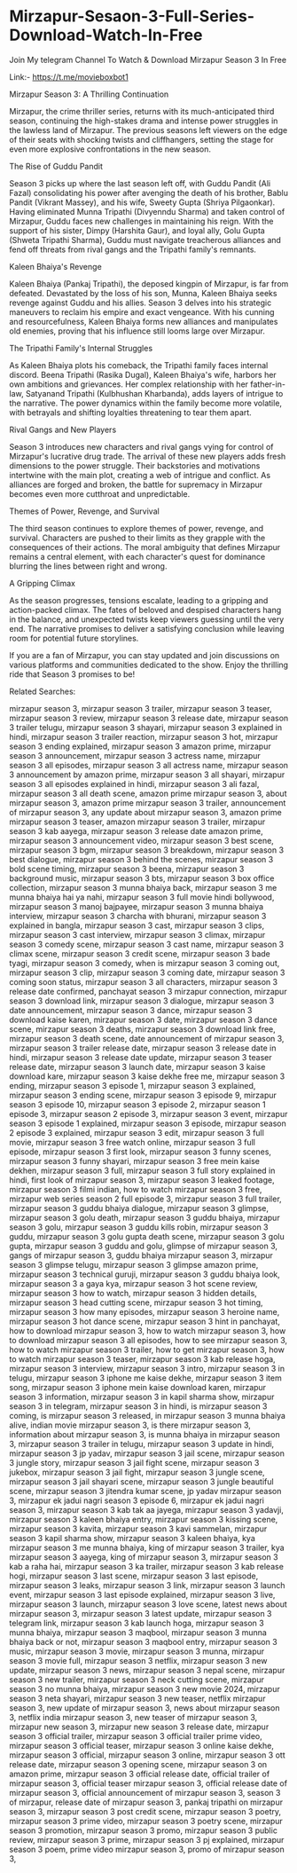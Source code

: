 # Mirzapur-Sesaon-3-Full-Series-Download-Watch-In-Free

Join My telegram Channel To Watch & Download Mirzapur Season 3 In Free

Link:- https://t.me/movieboxbot1

Mirzapur Season 3: A Thrilling Continuation

Mirzapur, the crime thriller series, returns with its much-anticipated third season, continuing the high-stakes drama and intense power struggles in the lawless land of Mirzapur. The previous seasons left viewers on the edge of their seats with shocking twists and cliffhangers, setting the stage for even more explosive confrontations in the new season.

The Rise of Guddu Pandit

Season 3 picks up where the last season left off, with Guddu Pandit (Ali Fazal) consolidating his power after avenging the death of his brother, Bablu Pandit (Vikrant Massey), and his wife, Sweety Gupta (Shriya Pilgaonkar). Having eliminated Munna Tripathi (Divyenndu Sharma) and taken control of Mirzapur, Guddu faces new challenges in maintaining his reign. With the support of his sister, Dimpy (Harshita Gaur), and loyal ally, Golu Gupta (Shweta Tripathi Sharma), Guddu must navigate treacherous alliances and fend off threats from rival gangs and the Tripathi family's remnants.

Kaleen Bhaiya's Revenge

Kaleen Bhaiya (Pankaj Tripathi), the deposed kingpin of Mirzapur, is far from defeated. Devastated by the loss of his son, Munna, Kaleen Bhaiya seeks revenge against Guddu and his allies. Season 3 delves into his strategic maneuvers to reclaim his empire and exact vengeance. With his cunning and resourcefulness, Kaleen Bhaiya forms new alliances and manipulates old enemies, proving that his influence still looms large over Mirzapur.

The Tripathi Family's Internal Struggles

As Kaleen Bhaiya plots his comeback, the Tripathi family faces internal discord. Beena Tripathi (Rasika Dugal), Kaleen Bhaiya's wife, harbors her own ambitions and grievances. Her complex relationship with her father-in-law, Satyanand Tripathi (Kulbhushan Kharbanda), adds layers of intrigue to the narrative. The power dynamics within the family become more volatile, with betrayals and shifting loyalties threatening to tear them apart.

Rival Gangs and New Players

Season 3 introduces new characters and rival gangs vying for control of Mirzapur's lucrative drug trade. The arrival of these new players adds fresh dimensions to the power struggle. Their backstories and motivations intertwine with the main plot, creating a web of intrigue and conflict. As alliances are forged and broken, the battle for supremacy in Mirzapur becomes even more cutthroat and unpredictable.

Themes of Power, Revenge, and Survival

The third season continues to explore themes of power, revenge, and survival. Characters are pushed to their limits as they grapple with the consequences of their actions. The moral ambiguity that defines Mirzapur remains a central element, with each character's quest for dominance blurring the lines between right and wrong.

A Gripping Climax

As the season progresses, tensions escalate, leading to a gripping and action-packed climax. The fates of beloved and despised characters hang in the balance, and unexpected twists keep viewers guessing until the very end. The narrative promises to deliver a satisfying conclusion while leaving room for potential future storylines.

If you are a fan of Mirzapur, you can stay updated and join discussions on various platforms and communities dedicated to the show. Enjoy the thrilling ride that Season 3 promises to be!

Related Searches:

mirzapur season 3,
mirzapur season 3 trailer,
mirzapur season 3 teaser,
mirzapur season 3 review,
mirzapur season 3 release date,
mirzapur season 3 trailer telugu,
mirzapur season 3 shayari,
mirzapur season 3 explained in hindi,
mirzapur season 3 trailer reaction,
mirzapur season 3 hot,
mirzapur season 3 ending explained,
mirzapur season 3 amazon prime,
mirzapur season 3 announcement,
mirzapur season 3 actress name,
mirzapur season 3 all episodes,
mirzapur season 3 all actress name,
mirzapur season 3 announcement by amazon prime,
mirzapur season 3 all shayari,
mirzapur season 3 all episodes explained in hindi,
mirzapur season 3 ali fazal,
mirzapur season 3 all death scene,
amazon prime mirzapur season 3,
about mirzapur season 3,
amazon prime mirzapur season 3 trailer,
announcement of mirzapur season 3,
any update about mirzapur season 3,
amazon prime mirzapur season 3 teaser,
amazon mirzapur season 3 trailer,
mirzapur season 3 kab aayega,
mirzapur season 3 release date amazon prime,
mirzapur season 3 announcement video,
mirzapur season 3 best scene,
mirzapur season 3 bgm,
mirzapur season 3 breakdown,
mirzapur season 3 best dialogue,
mirzapur season 3 behind the scenes,
mirzapur season 3 bold scene timing,
mirzapur season 3 beena,
mirzapur season 3 background music,
mirzapur season 3 bts,
mirzapur season 3 box office collection,
mirzapur season 3 munna bhaiya back,
mirzapur season 3 me munna bhaiya hai ya nahi,
mirzapur season 3 full movie hindi bollywood,
mirzapur season 3 manoj bajpayee,
mirzapur season 3 munna bhaiya interview,
mirzapur season 3 charcha with bhurani,
mirzapur season 3 explained in bangla,
mirzapur season 3 cast,
mirzapur season 3 clips,
mirzapur season 3 cast interview,
mirzapur season 3 climax,
mirzapur season 3 comedy scene,
mirzapur season 3 cast name,
mirzapur season 3 climax scene,
mirzapur season 3 credit scene,
mirzapur season 3 bade tyagi,
mirzapur season 3 comedy,
when is mirzapur season 3 coming out,
mirzapur season 3 clip,
mirzapur season 3 coming date,
mirzapur season 3 coming soon status,
mirzapur season 3 all characters,
mirzapur season 3 release date confirmed,
panchayat season 3 mirzapur connection,
mirzapur season 3 download link,
mirzapur season 3 dialogue,
mirzapur season 3 date announcement,
mirzapur season 3 dance,
mirzapur season 3 download kaise karen,
mirzapur season 3 date,
mirzapur season 3 dance scene,
mirzapur season 3 deaths,
mirzapur season 3 download link free,
mirzapur season 3 death scene,
date announcement of mirzapur season 3,
mirzapur season 3 trailer release date,
mirzapur season 3 release date in hindi,
mirzapur season 3 release date update,
mirzapur season 3 teaser release date,
mirzapur season 3 launch date,
mirzapur season 3 kaise download kare,
mirzapur season 3 kaise dekhe free me,
mirzapur season 3 ending,
mirzapur season 3 episode 1,
mirzapur season 3 explained,
mirzapur season 3 ending scene,
mirzapur season 3 episode 9,
mirzapur season 3 episode 10,
mirzapur season 3 episode 2,
mirzapur season 1 episode 3,
mirzapur season 2 episode 3,
mirzapur season 3 event,
mirzapur season 3 episode 1 explained,
mirzapur season 3 episode,
mirzapur season 2 episode 3 explained,
mirzapur season 3 edit,
mirzapur season 3 full movie,
mirzapur season 3 free watch online,
mirzapur season 3 full episode,
mirzapur season 3 first look,
mirzapur season 3 funny scenes,
mirzapur season 3 funny shayari,
mirzapur season 3 free mein kaise dekhen,
mirzapur season 3 full,
mirzapur season 3 full story explained in hindi,
first look of mirzapur season 3,
mirzapur season 3 leaked footage,
mirzapur season 3 filmi indian,
how to watch mirzapur season 3 free,
mirzapur web series season 2 full episode 3,
mirzapur season 3 full trailer,
mirzapur season 3 guddu bhaiya dialogue,
mirzapur season 3 glimpse,
mirzapur season 3 golu death,
mirzapur season 3 guddu bhaiya,
mirzapur season 3 golu,
mirzapur season 3 guddu kills robin,
mirzapur season 3 guddu,
mirzapur season 3 golu gupta death scene,
mirzapur season 3 golu gupta,
mirzapur season 3 guddu and golu,
glimpse of mirzapur season 3,
gangs of mirzapur season 3,
guddu bhaiya mirzapur season 3,
mirzapur season 3 glimpse telugu,
mirzapur season 3 glimpse amazon prime,
mirzapur season 3 technical guruji,
mirzapur season 3 guddu bhaiya look,
mirzapur season 3 a gaya kya,
mirzapur season 3 hot scene review,
mirzapur season 3 how to watch,
mirzapur season 3 hidden details,
mirzapur season 3 head cutting scene,
mirzapur season 3 hot timing,
mirzapur season 3 how many episodes,
mirzapur season 3 heroine name,
mirzapur season 3 hot dance scene,
mirzapur season 3 hint in panchayat,
how to download mirzapur season 3,
how to watch mirzapur season 3,
how to download mirzapur season 3 all episodes,
how to see mirzapur season 3,
how to watch mirzapur season 3 trailer,
how to get mirzapur season 3,
how to watch mirzapur season 3 teaser,
mirzapur season 3 kab release hoga,
mirzapur season 3 interview,
mirzapur season 3 intro,
mirzapur season 3 in telugu,
mirzapur season 3 iphone me kaise dekhe,
mirzapur season 3 item song,
mirzapur season 3 iphone mein kaise download karen,
mirzapur season 3 information,
mirzapur season 3 in kapil sharma show,
mirzapur season 3 in telegram,
mirzapur season 3 in hindi,
is mirzapur season 3 coming,
is mirzapur season 3 released,
in mirzapur season 3 munna bhaiya alive,
indian movie mirzapur season 3,
is there mirzapur season 3,
information about mirzapur season 3,
is munna bhaiya in mirzapur season 3,
mirzapur season 3 trailer in telugu,
mirzapur season 3 update in hindi,
mirzapur season 3 jp yadav,
mirzapur season 3 jail scene,
mirzapur season 3 jungle story,
mirzapur season 3 jail fight scene,
mirzapur season 3 jukebox,
mirzapur season 3 jail fight,
mirzapur season 3 jungle scene,
mirzapur season 3 jail shayari scene,
mirzapur season 3 jungle beautiful scene,
mirzapur season 3 jitendra kumar scene,
jp yadav mirzapur season 3,
mirzapur ek jadui nagri season 3 episode 6,
mirzapur ek jadui nagri season 3,
mirzapur season 3 kab tak aa jayega,
mirzapur season 3 yadavji,
mirzapur season 3 kaleen bhaiya entry,
mirzapur season 3 kissing scene,
mirzapur season 3 kavita,
mirzapur season 3 kavi sammelan,
mirzapur season 3 kapil sharma show,
mirzapur season 3 kaleen bhaiya,
kya mirzapur season 3 me munna bhaiya,
king of mirzapur season 3 trailer,
kya mirzapur season 3 aayega,
king of mirzapur season 3,
mirzapur season 3 kab a raha hai,
mirzapur season 3 ka trailer,
mirzapur season 3 kab release hogi,
mirzapur season 3 last scene,
mirzapur season 3 last episode,
mirzapur season 3 leaks,
mirzapur season 3 link,
mirzapur season 3 launch event,
mirzapur season 3 last episode explained,
mirzapur season 3 live,
mirzapur season 3 launch,
mirzapur season 3 love scene,
latest news about mirzapur season 3,
mirzapur season 3 latest update,
mirzapur season 3 telegram link,
mirzapur season 3 kab launch hoga,
mirzapur season 3 munna bhaiya,
mirzapur season 3 maqbool,
mirzapur season 3 munna bhaiya back or not,
mirzapur season 3 maqbool entry,
mirzapur season 3 music,
mirzapur season 3 movie,
mirzapur season 3 munna,
mirzapur season 3 movie full,
mirzapur season 3 netflix,
mirzapur season 3 new update,
mirzapur season 3 news,
mirzapur season 3 nepal scene,
mirzapur season 3 new trailer,
mirzapur season 3 neck cutting scene,
mirzapur season 3 no munna bhaiya,
mirzapur season 3 new movie 2024,
mirzapur season 3 neta shayari,
mirzapur season 3 new teaser,
netflix mirzapur season 3,
new update of mirzapur season 3,
news about mirzapur season 3,
netflix india mirzapur season 3,
new teaser of mirzapur season 3,
mirzapur new season 3,
mirzapur new season 3 release date,
mirzapur season 3 official trailer,
mirzapur season 3 official trailer prime video,
mirzapur season 3 official teaser,
mirzapur season 3 online kaise dekhe,
mirzapur season 3 official,
mirzapur season 3 online,
mirzapur season 3 ott release date,
mirzapur season 3 opening scene,
mirzapur season 3 on amazon prime,
mirzapur season 3 official release date,
official trailer of mirzapur season 3,
official teaser mirzapur season 3,
official release date of mirzapur season 3,
official announcement of mirzapur season 3,
season 3 of mirzapur,
release date of mirzapur season 3,
pankaj tripathi on mirzapur season 3,
mirzapur season 3 post credit scene,
mirzapur season 3 poetry,
mirzapur season 3 prime video,
mirzapur season 3 poetry scene,
mirzapur season 3 promotion,
mirzapur season 3 promo,
mirzapur season 3 public review,
mirzapur season 3 prime,
mirzapur season 3 pj explained,
mirzapur season 3 poem,
prime video mirzapur season 3,
promo of mirzapur season 3,
